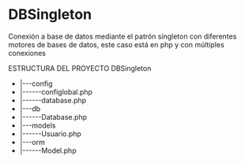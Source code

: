 # DBSingleton
Conexión a base de datos mediante el patrón síngleton con diferentes motores de bases de datos, este caso está en php y con múltiples conexiones

ESTRUCTURA DEL PROYECTO
DBSingleton
* |---config
* |------configlobal.php
* |------database.php
* |---db
* |------Database.php
* |---models
* |------Usuario.php
* |---orm
* |------Model.php
